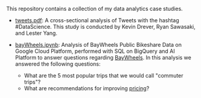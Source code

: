This repository contains a collection of my data analytics case studies.

- [tweets.pdf](https://github.com/lesterpjy/data_studies/blob/master/tweets.pdf): 
A cross-sectional analysis of Tweets with the hashtag #DataScience.
This study is conducted by Kevin Drever, Ryan Sawasaki, and Lester Yang.

- [bayWheels.ipynb](https://github.com/lesterpjy/data_studies/blob/master/bayWheels.ipynb): 
Analysis of BayWheels Public Bikeshare Data on Google Cloud Platform, 
performed with SQL on BigQuery and AI Platform to answer questions regarding [BayWheels](https://www.lyft.com/bikes/bay-wheels). In this analysis we answered the following questions:
  - What are the 5 most popular trips that we would call "commuter trips"?
  - What are recommendations for improving [pricing](https://www.lyft.com/bikes/bay-wheels/pricing)?
